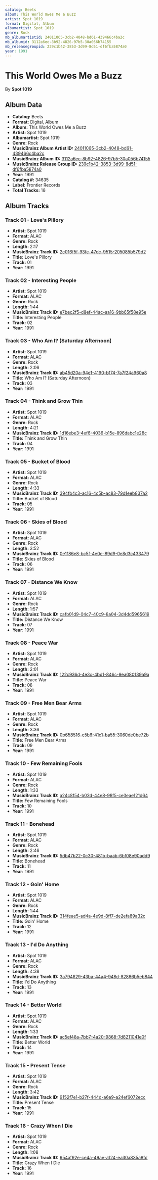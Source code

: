 ```yaml
---
catalog: Beets
album: This World Owes Me a Buzz
artist: Spot 1019
format: Digital, Album
albumartist: Spot 1019
genre: Rock
mb_albumartistid: 24011065-3cb2-4048-bd61-439466c4ba2c
mb_albumid: 3112a6ec-8b92-4826-97b5-30a056b74155
mb_releasegroupid: 239c1b42-3853-3d99-8d51-df6fba5874a0
year: 1991
---
```


# This World Owes Me a Buzz

By **Spot 1019**

## Album Data

- **Catalog:** Beets
- **Format:** Digital, Album
- **Album:** This World Owes Me a Buzz
- **Artist:** Spot 1019
- **Albumartist:** Spot 1019
- **Genre:** Rock
- **MusicBrainz Album Artist ID:** [24011065-3cb2-4048-bd61-439466c4ba2c](https://musicbrainz.org/artist/24011065-3cb2-4048-bd61-439466c4ba2c)
- **MusicBrainz Album ID:** [3112a6ec-8b92-4826-97b5-30a056b74155](https://musicbrainz.org/release/3112a6ec-8b92-4826-97b5-30a056b74155)
- **MusicBrainz Release Group ID:** [239c1b42-3853-3d99-8d51-df6fba5874a0](https://musicbrainz.org/release-group/239c1b42-3853-3d99-8d51-df6fba5874a0)
- **Year:** 1991
- **Catalog #:** 34635
- **Label:** Frontier Records
- **Total Tracks:** 16

## Album Tracks

### Track 01 - Love's Pillory

- **Artist:** Spot 1019
- **Format:** ALAC
- **Genre:** Rock
- **Length:** 2:17
- **MusicBrainz Track ID:** [2c016f5f-93fc-47dc-9515-205085b579d2](https://musicbrainz.org/recording/2c016f5f-93fc-47dc-9515-205085b579d2)
- **Title:** Love's Pillory
- **Track:** 01
- **Year:** 1991

### Track 02 - Interesting People

- **Artist:** Spot 1019
- **Format:** ALAC
- **Genre:** Rock
- **Length:** 1:44
- **MusicBrainz Track ID:** [e7bec2f5-d8ef-44ac-aa16-9bb65f58e95e](https://musicbrainz.org/recording/e7bec2f5-d8ef-44ac-aa16-9bb65f58e95e)
- **Title:** Interesting People
- **Track:** 02
- **Year:** 1991

### Track 03 - Who Am I? (Saturday Afternoon)

- **Artist:** Spot 1019
- **Format:** ALAC
- **Genre:** Rock
- **Length:** 2:06
- **MusicBrainz Track ID:** [ab45d20a-94e1-4190-b174-7a7f24a960a8](https://musicbrainz.org/recording/ab45d20a-94e1-4190-b174-7a7f24a960a8)
- **Title:** Who Am I? (Saturday Afternoon)
- **Track:** 03
- **Year:** 1991

### Track 04 - Think and Grow Thin

- **Artist:** Spot 1019
- **Format:** ALAC
- **Genre:** Rock
- **Length:** 4:21
- **MusicBrainz Track ID:** [1d16ebe3-4ef6-4036-b15e-896dabc1e28c](https://musicbrainz.org/recording/1d16ebe3-4ef6-4036-b15e-896dabc1e28c)
- **Title:** Think and Grow Thin
- **Track:** 04
- **Year:** 1991

### Track 05 - Bucket of Blood

- **Artist:** Spot 1019
- **Format:** ALAC
- **Genre:** Rock
- **Length:** 4:33
- **MusicBrainz Track ID:** [394fb4c3-ac16-4c5b-ac83-79d1eeb837a2](https://musicbrainz.org/recording/394fb4c3-ac16-4c5b-ac83-79d1eeb837a2)
- **Title:** Bucket of Blood
- **Track:** 05
- **Year:** 1991

### Track 06 - Skies of Blood

- **Artist:** Spot 1019
- **Format:** ALAC
- **Genre:** Rock
- **Length:** 3:52
- **MusicBrainz Track ID:** [0e1186e8-bc5f-4e0e-89d9-0e8d3c433479](https://musicbrainz.org/recording/0e1186e8-bc5f-4e0e-89d9-0e8d3c433479)
- **Title:** Skies of Blood
- **Track:** 06
- **Year:** 1991

### Track 07 - Distance We Know

- **Artist:** Spot 1019
- **Format:** ALAC
- **Genre:** Rock
- **Length:** 1:57
- **MusicBrainz Track ID:** [cafb01d9-04c7-40c9-8a04-3d4dd5965619](https://musicbrainz.org/recording/cafb01d9-04c7-40c9-8a04-3d4dd5965619)
- **Title:** Distance We Know
- **Track:** 07
- **Year:** 1991

### Track 08 - Peace War

- **Artist:** Spot 1019
- **Format:** ALAC
- **Genre:** Rock
- **Length:** 2:01
- **MusicBrainz Track ID:** [122c936d-4e3c-4bd1-846c-9ea080139a9a](https://musicbrainz.org/recording/122c936d-4e3c-4bd1-846c-9ea080139a9a)
- **Title:** Peace War
- **Track:** 08
- **Year:** 1991

### Track 09 - Free Men Bear Arms

- **Artist:** Spot 1019
- **Format:** ALAC
- **Genre:** Rock
- **Length:** 3:36
- **MusicBrainz Track ID:** [0b658516-c5b6-41c1-ba55-3060de0be72b](https://musicbrainz.org/recording/0b658516-c5b6-41c1-ba55-3060de0be72b)
- **Title:** Free Men Bear Arms
- **Track:** 09
- **Year:** 1991

### Track 10 - Few Remaining Fools

- **Artist:** Spot 1019
- **Format:** ALAC
- **Genre:** Rock
- **Length:** 1:33
- **MusicBrainz Track ID:** [a24c8f54-b03d-44e8-98f5-ce0eae121d64](https://musicbrainz.org/recording/a24c8f54-b03d-44e8-98f5-ce0eae121d64)
- **Title:** Few Remaining Fools
- **Track:** 10
- **Year:** 1991

### Track 11 - Bonehead

- **Artist:** Spot 1019
- **Format:** ALAC
- **Genre:** Rock
- **Length:** 2:46
- **MusicBrainz Track ID:** [5db47b22-0c30-481b-baab-6bf08e90add9](https://musicbrainz.org/recording/5db47b22-0c30-481b-baab-6bf08e90add9)
- **Title:** Bonehead
- **Track:** 11
- **Year:** 1991

### Track 12 - Goin' Home

- **Artist:** Spot 1019
- **Format:** ALAC
- **Genre:** Rock
- **Length:** 1:44
- **MusicBrainz Track ID:** [314feae5-ad4a-4e9d-8ff7-de2efa89a32c](https://musicbrainz.org/recording/314feae5-ad4a-4e9d-8ff7-de2efa89a32c)
- **Title:** Goin' Home
- **Track:** 12
- **Year:** 1991

### Track 13 - I'd Do Anything

- **Artist:** Spot 1019
- **Format:** ALAC
- **Genre:** Rock
- **Length:** 4:38
- **MusicBrainz Track ID:** [3a794829-43ba-44a4-948d-82866b5eb844](https://musicbrainz.org/recording/3a794829-43ba-44a4-948d-82866b5eb844)
- **Title:** I'd Do Anything
- **Track:** 13
- **Year:** 1991

### Track 14 - Better World

- **Artist:** Spot 1019
- **Format:** ALAC
- **Genre:** Rock
- **Length:** 1:33
- **MusicBrainz Track ID:** [ac5ef48a-7bb7-4a20-9868-7d8211041e0f](https://musicbrainz.org/recording/ac5ef48a-7bb7-4a20-9868-7d8211041e0f)
- **Title:** Better World
- **Track:** 14
- **Year:** 1991

### Track 15 - Present Tense

- **Artist:** Spot 1019
- **Format:** ALAC
- **Genre:** Rock
- **Length:** 3:42
- **MusicBrainz Track ID:** [9152f7e1-b27f-444d-a6a9-a24ef6072ecc](https://musicbrainz.org/recording/9152f7e1-b27f-444d-a6a9-a24ef6072ecc)
- **Title:** Present Tense
- **Track:** 15
- **Year:** 1991

### Track 16 - Crazy When I Die

- **Artist:** Spot 1019
- **Format:** ALAC
- **Genre:** Rock
- **Length:** 1:08
- **MusicBrainz Track ID:** [954af92e-ce4a-49ae-a124-ea30a835a8fd](https://musicbrainz.org/recording/954af92e-ce4a-49ae-a124-ea30a835a8fd)
- **Title:** Crazy When I Die
- **Track:** 16
- **Year:** 1991

